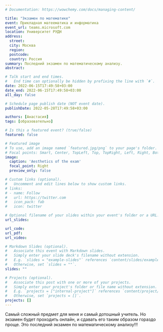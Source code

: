 ```yaml
---
# Documentation: https://wowchemy.com/docs/managing-content/

title: "Экзамен по математике"
event: Прикладная матеематика и информатика
event_url: teams.microsoft.com
location: Университет РУДН
address:
  street:
  city: Москва
  region:
  postcode:
  country: Россия
summary: Последний экзамен по математическому анализу.
abstract:

# Talk start and end times.
#   End time can optionally be hidden by prefixing the line with `#`.
date: 2022-06-15T17:49:58+03:00
date_end: 2022-06-15T17:49:58+03:00
all_day: false

# Schedule page publish date (NOT event date).
publishDate: 2022-05-28T17:49:58+03:00

authors: [Анастасия]
tags: [образовательно]

# Is this a featured event? (true/false)
featured: false

# Featured image
# To use, add an image named `featured.jpg/png` to your page's folder. 
# Focal points: Smart, Center, TopLeft, Top, TopRight, Left, Right, BottomLeft, Bottom, BottomRight.
image:
  caption: 'Aesthetics of the exam'
  focal_point: Right
  preview_only: false

# Custom links (optional).
#   Uncomment and edit lines below to show custom links.
# links:
# - name: Follow
#   url: https://twitter.com
#   icon_pack: fab
#   icon: twitter

# Optional filename of your slides within your event's folder or a URL.
url_slides:

url_code:
url_pdf:
url_video:

# Markdown Slides (optional).
#   Associate this event with Markdown slides.
#   Simply enter your slide deck's filename without extension.
#   E.g. `slides = "example-slides"` references `content/slides/example-slides.md`.
#   Otherwise, set `slides = ""`.
slides: ""

# Projects (optional).
#   Associate this post with one or more of your projects.
#   Simply enter your project's folder or file name without extension.
#   E.g. `projects = ["internal-project"]` references `content/project/deep-learning/index.md`.
#   Otherwise, set `projects = []`.
projects: []
---
```


Самый сложный предмет для меня и самый дотошный учитель. Но экзамен будет проходить онлайн, и сдавать его таким образом гораздо проще. Это последний экзамен по математическому анализу!!!
